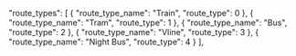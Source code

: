"route_types": [
  {
    "route_type_name": "Train",
    "route_type": 0
  },
  {
    "route_type_name": "Tram",
    "route_type": 1
  },
  {
    "route_type_name": "Bus",
    "route_type": 2
  },
  {
    "route_type_name": "Vline",
    "route_type": 3
  },
  {
    "route_type_name": "Night Bus",
    "route_type": 4
  }
],
